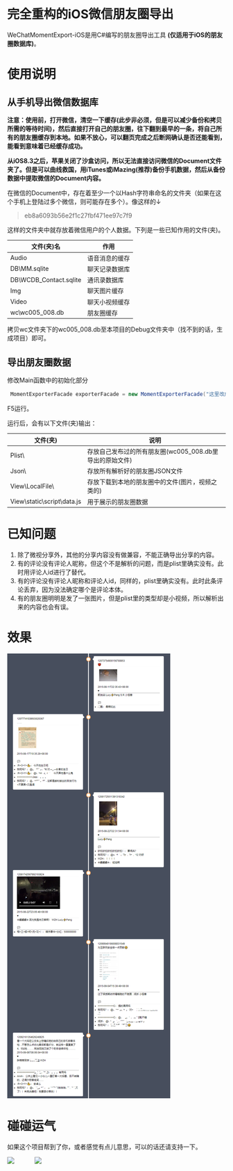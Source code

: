 # 完全重构的iOS微信朋友圈导出
WeChatMomentExport-iOS是用C#编写的朋友圈导出工具
**(仅适用于iOS的朋友圈数据库)**。

# 使用说明
## 从手机导出微信数据库

**注意：使用前，打开微信，清空一下缓存(此步非必须，但是可以减少备份和拷贝所需的等待时间)，然后直接打开自己的朋友圈，往下翻到最早的一条，将自己所有的朋友圈缓存到本地。如果不放心，可以翻页完成之后断网确认是否还能看到，能看到意味着已经缓存成功。**

**从iOS8.3之后，苹果关闭了沙盒访问，所以无法直接访问微信的Document文件夹了。但是可以曲线救国，用iTunes或iMazing(推荐)备份手机数据，然后从备份数据中提取微信的Document内容。**



在微信的Document中，存在着至少一个以Hash字符串命名的文件夹（如果在这个手机上登陆过多个微信，则可能存在多个）。像这样的↓
> eb8a6093b56e2f1c27fbf471ee97c7f9

这样的文件夹中就存放着微信用户的个人数据。下列是一些已知作用的文件(夹)。

文件(夹)名 | 作用
------|-----
Audio | 语音消息的缓存
DB\MM.sqlite|聊天记录数据库
DB\WCDB_Contact.sqlite|通讯录数据库
Img|聊天图片缓存
Video|聊天小视频缓存
wc\wc005_008.db|朋友圈缓存

拷贝wc文件夹下的wc005_008.db至本项目的Debug文件夹中（找不到的话，生成项目）即可。
## 导出朋友圈数据
修改Main函数中的初始化部分
```CS
 MomentExporterFacade exporterFacade = new MomentExporterFacade("这里改成自己的Hash字符串", true);
```

F5运行。

运行后，会有以下文件(夹)输出：

文件(夹) | 说明
--|--
Plist\ | 存放自己发布过的所有朋友圈(wc005_008.db里导出的原始文件)
Json\  | 存放所有解析好的朋友圈JSON文件
View\LocalFile\  | 存放下载到本地的朋友圈中的文件(图片，视频之类的)
View\static\script\data.js  | 用于展示的朋友圈数据
# 已知问题
1. 除了微视分享外，其他的分享内容没有做兼容，不能正确导出分享的内容。
2. 有的评论没有评论人昵称，但这个不是解析的问题，而是plist里确实没有。此时用评论人id进行了替代。
3. 有的评论没有评论人昵称和评论人id，同样的，plist里确实没有。此时此条评论丢弃，因为没法确定哪个是评论本体。
4. 有的朋友圈明明是发了一张图片，但是plist里的类型却是小视频，所以解析出来的内容也会有误。
# 效果
![Report.txt](https://raw.githubusercontent.com/Mr0x01/WeChatMomentExport-iOS/master/Export1.png "Report.txt")

# 碰碰运气

如果这个项目帮到了你，或者感觉有点儿意思，可以的话还请支持一下。
<div>
<img src="https://raw.githubusercontent.com/Mr0x01/MoneyCode/master/a.jpg" height="300"/>
&nbsp&nbsp&nbsp&nbsp&nbsp&nbsp&nbsp&nbsp&nbsp&nbsp
<img src="https://raw.githubusercontent.com/Mr0x01/MoneyCode/master/w.jpg"height="300" />
</div>